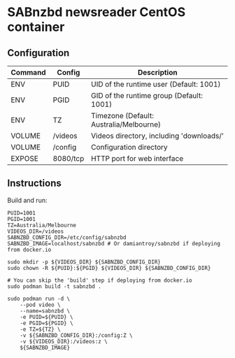 # SABnzbd newsreader CentOS container

## Configuration

| Command | Config   | Description
| ------- | -------- | -----
| ENV     | PUID     | UID of the runtime user (Default: 1001)
| ENV     | PGID     | GID of the runtime group (Default: 1001)
| ENV     | TZ       | Timezone (Default: Australia/Melbourne)
| VOLUME  | /videos  | Videos directory, including 'downloads/'
| VOLUME  | /config  | Configuration directory
| EXPOSE  | 8080/tcp | HTTP port for web interface

## Instructions

Build and run:
```shell script
PUID=1001
PGID=1001
TZ=Australia/Melbourne
VIDEOS_DIR=/videos
SABNZBD_CONFIG_DIR=/etc/config/sabnzbd
SABNZBD_IMAGE=localhost/sabnzbd # Or damiantroy/sabnzbd if deploying from docker.io

sudo mkdir -p ${VIDEOS_DIR} ${SABNZBD_CONFIG_DIR}
sudo chown -R ${PUID}:${PGID} ${VIDEOS_DIR} ${SABNZBD_CONFIG_DIR}

# You can skip the 'build' step if deploying from docker.io
sudo podman build -t sabnzbd .

sudo podman run -d \
    --pod video \
    --name=sabnzbd \
    -e PUID=${PUID} \
    -e PGID=${PGID} \
    -e TZ=${TZ} \
    -v ${SABNZBD_CONFIG_DIR}:/config:Z \
    -v ${VIDEOS_DIR}:/videos:z \
    ${SABNZBD_IMAGE}
```
